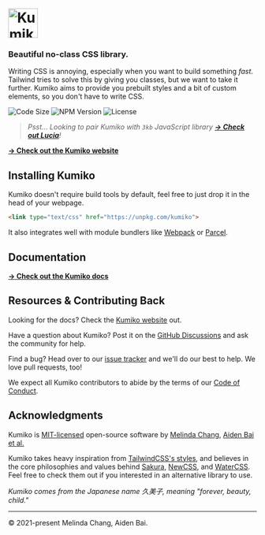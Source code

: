 # <img src="https://raw.githubusercontent.com/melindachang/kumiko/master/.github/assets/logo.svg" height="60" alt="Kumiko Logo" />

### Beautiful no-class CSS library.

Writing CSS is annoying, especially when you want to build something _fast_. Tailwind tries to solve this by giving you classes, but we want to take it further. Kumiko aims to provide you prebuilt styles and a bit of custom elements, so you don't have to write CSS.

![Code Size](https://badgen.net/badgesize/brotli/https/unpkg.com/kumiko?color=F495BF&labelColor=1D1E32&style=flat-square&label=size) ![NPM Version](https://img.shields.io/npm/v/kumiko?color=F495BF&labelColor=1D1E32&style=flat-square) ![License](https://badgen.net/github/license/melindachang/kumiko?color=F495BF&labelColor=1D1E32&style=flat-square)

> _Psst... Looking to pair Kumiko with `3kb` JavaScript library [**→ Check out Lucia**](https://github.com/aidenybai/lucia)!_

[**→ Check out the Kumiko website**](https://kumiko.netlify.app/)

## Installing Kumiko

Kumiko doesn't require build tools by default, feel free to just drop it in the head of your webpage.

```html
<link type="text/css" href="https://unpkg.com/kumiko">
```

It also integrates well with module bundlers like [Webpack](https://webpack.js.org/) or [Parcel](https://parceljs.org/).

## Documentation

[**→ Check out the Kumiko docs**](https://kumiko.netlify.app/)

## Resources & Contributing Back

Looking for the docs? Check the [Kumiko website](https://kumiko.netlify.app/) out.

Have a question about Kumiko? Post it on the [GitHub Discussions](https://github.com/melindachang/kumiko/discussions) and ask the community for help.

Find a bug? Head over to our [issue tracker](https://github.com/melindachang/kumiko/issues) and we'll do our best to help. We love pull requests, too!

We expect all Kumiko contributors to abide by the terms of our [Code of Conduct](.github/CODE_OF_CONDUCT.md).

## Acknowledgments

Kumiko is [MIT-licensed](LICENSE) open-source software by [Melinda Chang](https://github.com/melindachang), [Aiden Bai](https://github.com/melindachang) [et al.](https://github.com/melindachang/kumiko/graphs/contributors)

Kumiko takes heavy inspiration from [TailwindCSS's styles](https://tailwindcss.com/), and believes in the core philosophies and values behind [Sakura](https://github.com/oxalorg/sakura), [NewCSS](https://newcss.net/), and [WaterCSS](https://watercss.kognise.dev/). Feel free to check them out if you interested in an alternative library to use.

_Kumiko comes from the Japanese name 久美子, meaning "forever, beauty, child."_

---

© 2021-present Melinda Chang, Aiden Bai.